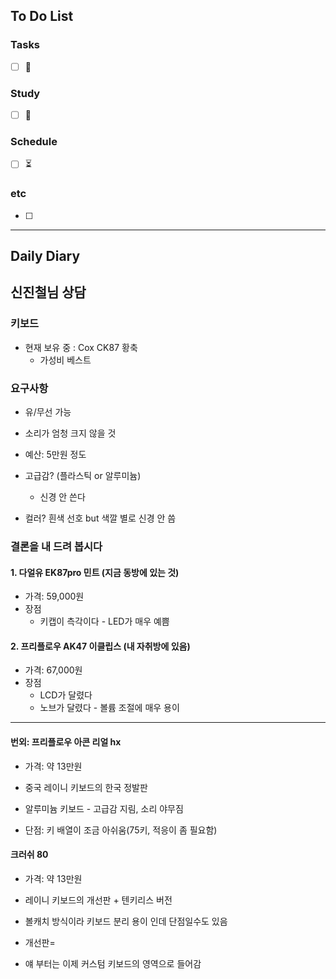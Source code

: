 ## To Do List
### Tasks
- [ ] 📅

### Study
- [ ] 📅 

### Schedule
- [ ] ⏳

### etc
- [ ] 

---
## Daily Diary

## 신진철님 상담

### 키보드
- 현재 보유 중 : Cox CK87 황축
	- 가성비 베스트

### 요구사항
- 유/무선 가능
- 소리가 엄청 크지 않을 것
- 예산: 5만원 정도
- 고급감? (플라스틱 or 알루미늄)
	- 신경 안 쓴다

- 컬러? 흰색 선호 but 색깔 별로 신경 안 씀

### 결론을 내 드려 봅시다
#### 1. 다얼유 EK87pro 민트 (지금 동방에 있는 것)
- 가격: 59,000원
- 장점
	- 키캡이 측각이다 - LED가 매우 예쁨
#### 2. 프리플로우 AK47 이클립스 (내 자취방에 있음)
- 가격: 67,000원
- 장점
	- LCD가 달렸다
	- 노브가 달렸다 - 볼륨 조절에 매우 용이

---
#### 번외: 프리플로우 아콘 리얼 hx
- 가격: 약 13만원
- 중국 레이니 키보드의 한국 정발판
- 알루미늄 키보드 - 고급감 지림, 소리 야무짐

- 단점: 키 배열이 조금 아쉬움(75키, 적응이 좀 필요함)

#### 크러쉬 80
- 가격: 약 13만원
- 레이니 키보드의 개선판 + 텐키리스 버전
- 볼캐치 방식이라 키보드 분리 용이 인데 단점일수도 있음 
- 개선판=

- 얘 부터는 이제 커스텀 키보드의 영역으로 들어감